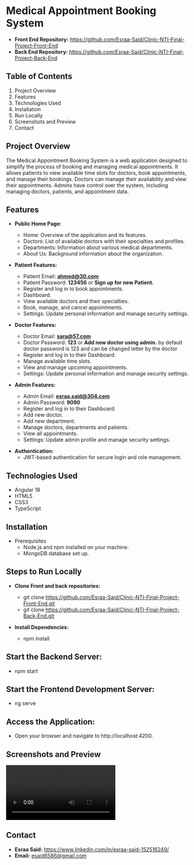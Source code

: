 # **Medical Appointment Booking System**

* **Front End Repository:** https://github.com/Esraa-Said/Clinic-NTI-Final-Project-Front-End
* **Back End Repository:** https://github.com/Esraa-Said/Clinic-NTI-Final-Project-Back-End

## **Table of Contents**

1. Project Overview
2. Features
3. Technologies Used
4. Installation
5. Run Locally
6. Screenshots and Preview
7. Contact

## **Project Overview**
The Medical Appointment Booking System is a web application designed to simplify the process of booking and managing medical appointments. It allows patients to view available time slots for doctors, book appointments, and manage their bookings. Doctors can manage their availability and view their appointments. Admins have control over the system, including managing doctors, patients, and appointment data.

## **Features**

- **Public Home Page:**

  - Home: Overview of the application and its features.
  - Doctors: List of available doctors with their specialties and profiles.
  - Departments: Information about various medical departments.
  - About Us: Background information about the organization.

- **Patient Features:**
  - Patient Email: **ahmed@30.com**  
  - Patient Password: **123456** or **Sign up for new Patient.**
  - Register and log in to book appointments.
  - Dashboard.
  - View available doctors and their specialties.
  - Book, manage, and cancel appointments.
  - Settings: Update personal information and manage security settings.

- **Doctor Features:**
    - Doctor Email: **sara@57.com** 
    - Doctor Password: **123** or **Add new doctor using admin.**  by default doctor password is 123 and can be changed letter by the doctor
  - Register and log in to their Dashboard.
  - Manage available time slots.
  - View and manage upcoming appointments.
  - Settings: Update personal information and manage security settings.

- **Admin Features:**
    - Admin Email: **esraa.said@304.com** 
    - Admin Password: **9090**
    - Register and log in to their Dashboard.
    - Add new doctor.
    - Add new department.
    - Manage doctors, departments and patients.
    - View all appointments.
    - Settings: Update admin profile and manage security settings.

* **Authentication:**
    * JWT-based authentication for secure login and role management.

## **Technologies Used**
- Angular 18
- HTML5
- CSS3
- TypeScript

## **Installation**
* Prerequisites
    - Node.js and npm installed on your machine.
    - MongoDB database set up.

## **Steps to Run Locally**
* **Clone Front and back repositories:**
    * git clone https://github.com/Esraa-Said/Clinic-NTI-Final-Project-Front-End.git
    * git clone https://github.com/Esraa-Said/Clinic-NTI-Final-Project-Back-End.git


* **Install Dependencies:**
    * npm install

## **Start the Backend Server:**
* npm start
## **Start the Frontend Development Server:**
* ng serve

## **Access the Application:**
* Open your browser and navigate to http://localhost:4200.


## **Screenshots and Preview**
![Home](./src/assets/preview/Home.mp4)



## Contact
* **Esraa Said:** https://www.linkedin.com/in/esraa-said-152516249/ 
* **Email:** esaid6586@gmail.com